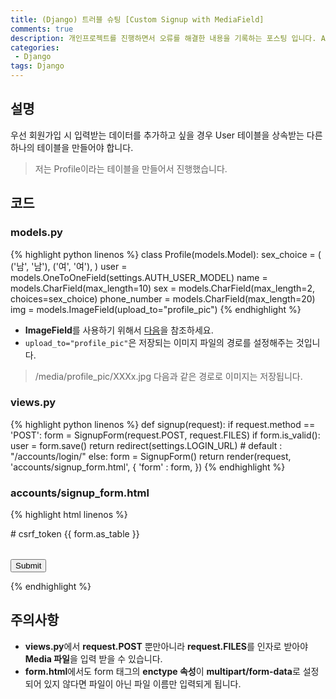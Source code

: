 ```yaml
---
title: (Django) 트러블 슈팅 [Custom Signup with MediaField]
comments: true
description: 개인프로젝트를 진행하면서 오류를 해결한 내용을 기록하는 포스팅 입니다. Ask Django에 도움을 받았습니다.
categories:
 - Django
tags: Django 
---
```


## 설명

우선 회원가입 시 입력받는 데이터를 추가하고 싶을 경우 User 테이블을 상속받는 다른 하나의 테이블을 만들어야 합니다.

> 저는 Profile이라는 테이블을 만들어서 진행했습니다.

## 코드

### models.py

{% highlight python linenos %}
class Profile(models.Model):
    sex_choice = (
        ('남', '남'),
        ('여', '여'),
    )
    user = models.OneToOneField(settings.AUTH_USER_MODEL)
    name = models.CharField(max_length=10)
    sex = models.CharField(max_length=2, choices=sex_choice)
    phone_number = models.CharField(max_length=20)
    img = models.ImageField(upload_to="profile_pic")
{% endhighlight %}

- **ImageField**를 사용하기 위해서 [다음](https://wayhome25.github.io/django/2017/05/10/media-file/)을 참조하세요.
- `upload_to="profile_pic"`은 저장되는 이미지 파일의 경로를 설정해주는 것입니다.

> /media/profile_pic/XXXx.jpg 다음과 같은 경로로 이미지는 저장됩니다.

### views.py

{% highlight python linenos %}
def signup(request):
    if request.method == 'POST':
        form = SignupForm(request.POST, request.FILES)
        if form.is_valid():
            user = form.save()
            return redirect(settings.LOGIN_URL) # default : "/accounts/login/"
    else:
        form = SignupForm()
    return render(request, 'accounts/signup_form.html', {
        'form' : form,
    })
{% endhighlight %}

### accounts/signup_form.html

{% highlight html linenos %}
<form action="" method="post" enctype="multipart/form-data">
    # csrf_token
    <table>
        {{ form.as_table }}
    </table>
    <input type="submit"/>
</form>
{% endhighlight %}

## 주의사항

- **views.py**에서 **request.POST** 뿐만아니라 **request.FILES**를 인자로 받아야 **Media 파일**을 입력 받을 수 있습니다.
- **form.html**에서도 form 태그의 **enctype 속성**이 **multipart/form-data**로 설정되어 있지 않다면 파일이 아닌 파일 이름만 입력되게 됩니다.


